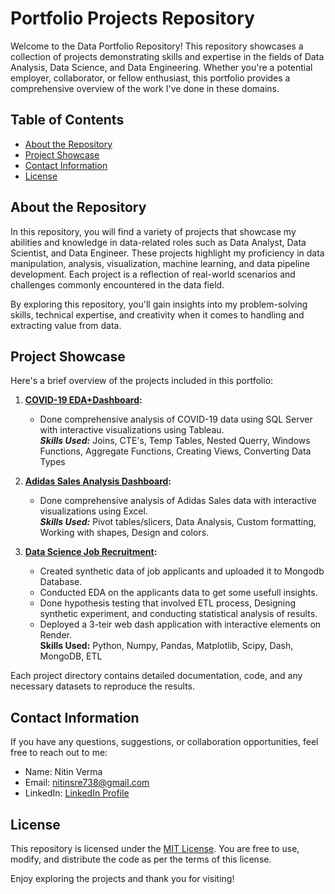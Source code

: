 # Portfolio Projects Repository

Welcome to the Data Portfolio Repository! This repository showcases a collection of projects demonstrating skills and expertise in the fields of Data Analysis, Data Science, and Data Engineering. Whether you're a potential employer, collaborator, or fellow enthusiast, this portfolio provides a comprehensive overview of the work I've done in these domains.

## Table of Contents

- [About the Repository](#about-the-repository)
- [Project Showcase](#project-showcase)
- [Contact Information](#contact-information)
- [License](#license)

## About the Repository

In this repository, you will find a variety of projects that showcase my abilities and knowledge in data-related roles such as Data Analyst, Data Scientist, and Data Engineer. These projects highlight my proficiency in data manipulation, analysis, visualization, machine learning, and data pipeline development. Each project is a reflection of real-world scenarios and challenges commonly encountered in the data field.

By exploring this repository, you'll gain insights into my problem-solving skills, technical expertise, and creativity when it comes to handling and extracting value from data.

## Project Showcase

Here's a brief overview of the projects included in this portfolio:

1. **[COVID-19 EDA+Dashboard](https://github.com/N-I-TI-N/PortfolioProjects/tree/main/COVID-19(EDA%2BDashboard)):**
   - Done comprehensive analysis of COVID-19 data using SQL Server with interactive visualizations using Tableau.<br>
   ***Skills Used:*** Joins, CTE's, Temp Tables, Nested Querry, Windows Functions, Aggregate Functions, Creating Views, Converting Data Types

2. **[Adidas Sales Analysis Dashboard](https://github.com/N-I-TI-N/PortfolioProjects/tree/main/Adidas%20Sales%20(Excel%20Dashboard)):**
   - Done comprehensive analysis of Adidas Sales data with interactive visualizations using Excel.<br>
   ***Skills Used:*** Pivot tables/slicers, Data Analysis, Custom formatting, Working with shapes, Design and colors.

3. **[Data Science Job Recruitment](https://github.com/N-I-TI-N/PortfolioProjects/tree/main/Data_Science_Role_Recruitment):**
   - Created synthetic data of job applicants and uploaded it to Mongodb Database.
   - Conducted EDA on the applicants data to get some usefull insights.
   - Done hypothesis testing that involved ETL process, Designing synthetic experiment, and conducting statistical analysis of results.
   - Deployed a 3-teir web dash application with interactive elements on Render. <br>
     **Skills Used:** Python, Numpy, Pandas, Matplotlib, Scipy, Dash, MongoDB, ETL   

Each project directory contains detailed documentation, code, and any necessary datasets to reproduce the results.

## Contact Information

If you have any questions, suggestions, or collaboration opportunities, feel free to reach out to me:

- Name: Nitin Verma
- Email: nitinsre738@gmail.com
- LinkedIn: [LinkedIn Profile](https://www.linkedin.com/in/nitin-verma-a43a71161/)

## License

This repository is licensed under the [MIT License](LICENSE). You are free to use, modify, and distribute the code as per the terms of this license.

Enjoy exploring the projects and thank you for visiting!
